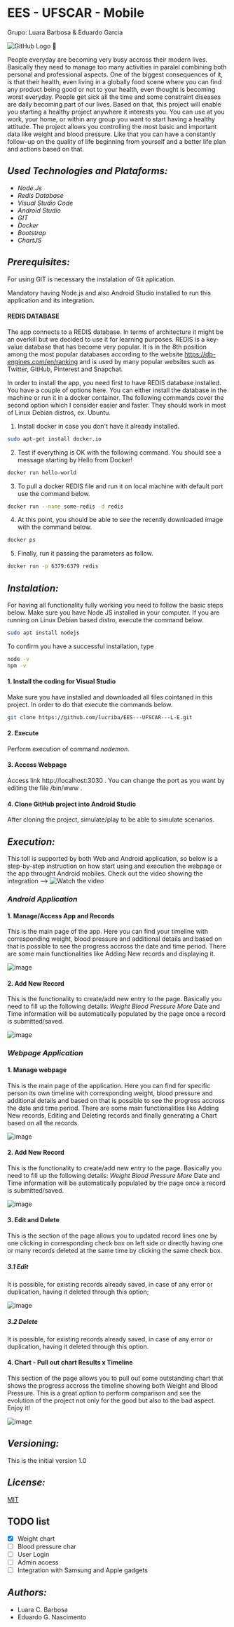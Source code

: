 # EES - UFSCAR - Mobile
Grupo: Luara Barbosa &amp; Eduardo Garcia




![GitHub Logo](/Screenshots/logo.png) :running:

People everyday are becoming very busy accross their modern lives. Basically they need to manage too many activities in paralel combining both personal and professional aspects.
One of the biggest consequences of it, is that their health, even living in a globally food scene where you can find any product being good or not to your health, even thought is becoming worst everyday.
People get sick all the time and some constraint diseases are daily becoming part of our lives.
Based on that, this project will enable you starting a healthy project anywhere it interests you. You can use at you work, your home, or within any group you want to start having a healthy attitude.
The project allows you controlling the most basic and important data like weight and blood pressure. Like that you can have a constantly follow-up on the quality of life beginning from yourself and a better life plan and actions based on that.


## *Used Technologies and Plataforms:*

* *Node.Js*
* *Redis Database*
* *Visual Studio Code*
* *Android Studio*
* *GIT*
* *Docker*
* *Bootstrap*
* *ChartJS*


## *Prerequisites:*

For using GIT is necessary the instalation of Git aplication.


Mandatory having Node.js and also Android Studio installed to run this application and its integration.


#### REDIS DATABASE
The app connects to a REDIS database. In terms of architecture it might be an overkill but we decided to use it for learning purposes. REDIS is a key-value database that has become very popular. It is in the 8th position among the most popular databases according to the website https://db-engines.com/en/ranking and is used by many popular websites such as Twitter, GitHub, Pinterest and Snapchat.

In order to install the app, you need first to have REDIS database installed. You have a couple of options here. You can either install the database in the machine or run it in a docker container. The following commands cover the second option which I consider easier and faster. They should work in most of Linux Debian distros, ex. Ubuntu.

1. Install docker in case you don't have it already installed.
```sh
sudo apt-get install docker.io
```

2. Test if everything is OK with the following command. You should see a message starting by Hello from Docker!
```sh
docker run hello-world
```

3. To pull a docker REDIS file and run it on local machine with default port use the command below.
```sh
docker run --name some-redis -d redis
```

4. At this point, you should be able to see the recently downloaded image with the command below.
```sh
docker ps
```

5. Finally, run it passing the parameters as follow.
```sh
docker run -p 6379:6379 redis
```

## *Instalation:*

For having all functionality fully working you need to follow the basic steps below. Make sure you have Node JS installed in your computer. If you are running on Linux Debian based distro, execute the command below.

```sh
sudo apt install nodejs
```

To confirm you have a successful installation, type

```sh
node -v
npm -v
```

#### 1. Install the coding for Visual Studio
Make sure you have installed and downloaded all files cointaned in this project. In order to do that execute the commands below.

```sh
git clone https://github.com/lucriba/EES---UFSCAR---L-E.git
```

#### 2. Execute
Perform execution of command *nodemon*.

#### 3. Access Webpage
Access link http://localhost:3030 . You can change the port as you want by editing the file /bin/www .

#### 4. Clone GitHub project into Android Studio
After cloning the project, simulate/play to be able to simulate scenarios.


## *Execution:*

This toll is supported by both Web and Android application, so below is a step-by-step instruction on how start using and execution the webpage or the app throught Android mobiles. Check out the video showing the integration --> ![Watch the video](https://www.youtube.com/watch?v=tDEaaRr47Fs&feature=youtu.be)


### *Android Application*
#### 1. Manage/Access App and Records

This is the main page of the app. Here you can find your timeline with corresponding weight, blood pressure and additional details and based on that is possible to see the progress accross the date and time period. There are some main functionalities like Adding New records and displaying it.

![image](https://raw.githubusercontent.com/egnascimento/MobileHealthy/master/Screenshots/Screenshot1.png)

#### 2. Add New Record

This is the functionality to create/add new entry to the page. Basically you need to fill up the following details:
*Weight*
*Blood Pressure*
*More*
Date and Time information will be automatically populated by the page once a record is submitted/saved.

![image](https://raw.githubusercontent.com/egnascimento/MobileHealthy/master/Screenshots/Screenshot2.png)


### *Webpage Application*
#### 1. Manage webpage

This is the main page of the application. Here you can find for specific person its own timeline with corresponding weight, blood pressure and additional details and based on that is possible to see the progress accross the date and time period. There are some main functionalities like Adding New records, Editing and Deleting records and finally generating a Chart based on all the records.

![image](https://raw.githubusercontent.com/lucriba/EES---UFSCAR---L-E/master/screenshots/list.png)


#### 2. Add New Record

This is the functionality to create/add new entry to the page. Basically you need to fill up the following details:
*Weight*
*Blood Pressure*
*More*
Date and Time information will be automatically populated by the page once a record is submitted/saved.

![image](https://raw.githubusercontent.com/lucriba/EES---UFSCAR---L-E/master/screenshots/add.png)


#### 3. Edit and Delete 

This is the section of the page allows you to updated record lines one by one clicking in corresponding check box on left side or directly having one or many records deleted at the same time by clicking the same check box.

  ##### 3.1 Edit
It is possible, for existing records already saved, in case of any error or duplication, having it deleted through this  option;

![image](https://raw.githubusercontent.com/lucriba/EES---UFSCAR---L-E/master/screenshots/edit.png)

  ##### 3.2 Delete
It is possible, for existing records already saved, in case of any error or duplication, having it deleted through this option.


#### 4. Chart - Pull out chart Results x Timeline

This section of the page allows you to pull out some outstanding chart that shows the progress accross the timeline showing both Weight and Blood Pressure. This is a great option to perform comparison and see the evolution of the project not only for the good but also to the bad aspect. Enjoy it!

![image](https://raw.githubusercontent.com/lucriba/EES---UFSCAR---L-E/master/screenshots/chart.png)


## *Versioning:*

This is the initial version 1.0

## *License:*
[MIT](https://tldrlegal.com/license/mit-license)

## TODO list

- [x] Weight chart
- [ ] Blood pressure char
- [ ] User Login
- [ ] Admin access
- [ ] Integration with Samsung and Apple gadgets

## *Authors:*
* Luara C. Barbosa
* Eduardo G. Nascimento


